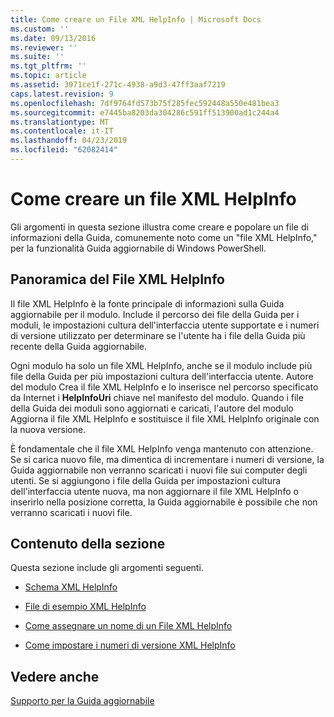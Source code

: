 ```yaml
---
title: Come creare un File XML HelpInfo | Microsoft Docs
ms.custom: ''
ms.date: 09/13/2016
ms.reviewer: ''
ms.suite: ''
ms.tgt_pltfrm: ''
ms.topic: article
ms.assetid: 3971ce1f-271c-4938-a9d3-47ff3aaf7219
caps.latest.revision: 9
ms.openlocfilehash: 7df9764fd573b75f285fec592448a550e481bea3
ms.sourcegitcommit: e7445ba8203da304286c591ff513900ad1c244a4
ms.translationtype: MT
ms.contentlocale: it-IT
ms.lasthandoff: 04/23/2019
ms.locfileid: "62082414"
---
```

# <a name="how-to-create-a-helpinfo-xml-file"></a>Come creare un file XML HelpInfo

Gli argomenti in questa sezione illustra come creare e popolare un file di informazioni della Guida, comunemente noto come un "file XML HelpInfo," per la funzionalità Guida aggiornabile di Windows PowerShell.

## <a name="helpinfo-xml-file-overview"></a>Panoramica del File XML HelpInfo

Il file XML HelpInfo è la fonte principale di informazioni sulla Guida aggiornabile per il modulo. Include il percorso dei file della Guida per i moduli, le impostazioni cultura dell'interfaccia utente supportate e i numeri di versione utilizzato per determinare se l'utente ha i file della Guida più recente della Guida aggiornabile.

Ogni modulo ha solo un file XML HelpInfo, anche se il modulo include più file della Guida per più impostazioni cultura dell'interfaccia utente. Autore del modulo Crea il file XML HelpInfo e lo inserisce nel percorso specificato da Internet i **HelpInfoUri** chiave nel manifesto del modulo. Quando i file della Guida dei moduli sono aggiornati e caricati, l'autore del modulo Aggiorna il file XML HelpInfo e sostituisce il file XML HelpInfo originale con la nuova versione.

È fondamentale che il file XML HelpInfo venga mantenuto con attenzione. Se si carica nuovo file, ma dimentica di incrementare i numeri di versione, la Guida aggiornabile non verranno scaricati i nuovi file sui computer degli utenti. Se si aggiungono i file della Guida per impostazioni cultura dell'interfaccia utente nuova, ma non aggiornare il file XML HelpInfo o inserirlo nella posizione corretta, la Guida aggiornabile è possibile che non verranno scaricati i nuovi file.

## <a name="in-this-section"></a>Contenuto della sezione

Questa sezione include gli argomenti seguenti.

- [Schema XML HelpInfo](./helpinfo-xml-schema.md)

- [File di esempio XML HelpInfo](./helpinfo-xml-sample-file.md)

- [Come assegnare un nome di un File XML HelpInfo](./how-to-name-a-helpinfo-xml-file.md)

- [Come impostare i numeri di versione XML HelpInfo](./how-to-set-helpinfo-xml-version-numbers.md)

## <a name="see-also"></a>Vedere anche

[Supporto per la Guida aggiornabile](./supporting-updatable-help.md)